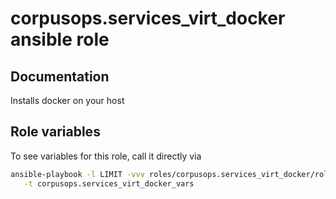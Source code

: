 # corpusops.services_virt_docker ansible role
## Documentation

Installs docker on your host

## Role variables
To see variables for this role, call it directly via
```bash
ansible-playbook -l LIMIT -vvv roles/corpusops.services_virt_docker/role.yml \
   -t corpusops.services_virt_docker_vars
```
